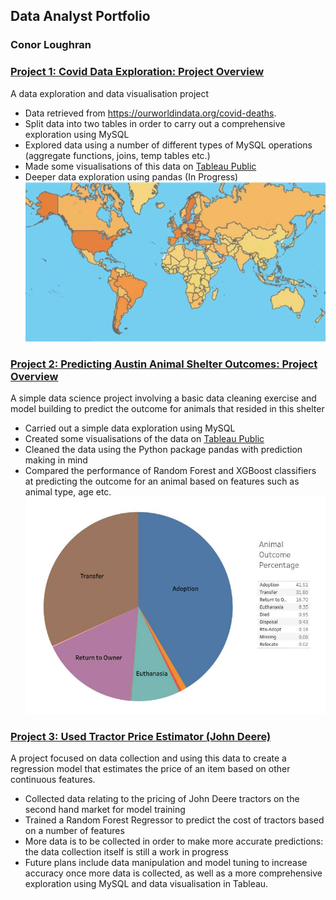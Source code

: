 ## Data Analyst Portfolio
### Conor Loughran

### [Project 1: Covid Data Exploration: Project Overview](https://github.com/loughrc/CovidData)
A data exploration and data visualisation project
- Data retrieved from https://ourworldindata.org/covid-deaths.
- Split data into two tables in order to carry out a comprehensive exploration using MySQL
- Explored data using a number of different types of MySQL operations (aggregate functions, joins, temp tables etc.)
- Made some visualisations of this data on [Tableau Public](https://public.tableau.com/profile/conor.loughran#!/vizhome/Covid_Information_Worldwide/Dashboard1)
- Deeper data exploration using pandas (In Progress)
![](/images/covid_world.jpg)

### [Project 2: Predicting Austin Animal Shelter Outcomes: Project Overview](https://github.com/loughrc/Austin_Animal_Shelter)
A simple data science project involving a basic data cleaning exercise and model building to predict the outcome for animals that resided in this shelter
- Carried out a simple data exploration using MySQL
- Created some visualisations of the data on [Tableau Public](https://public.tableau.com/profile/conor.loughran#!/vizhome/Austin_Animal_Shelter/Dashboard1)
- Cleaned the data using the Python package pandas with prediction making in mind
- Compared the performance of Random Forest and XGBoost classifiers at predicting the outcome for an animal based on features such as animal type, age etc.
![](/images/austin_outcomes.jpg)

### [Project 3: Used Tractor Price Estimator (John Deere)](https://github.com/loughrc/JohnDeereData)
A project focused on data collection and using this data to create a regression model that estimates the price of an item based on other continuous features.
- Collected data relating to the pricing of John Deere tractors on the second hand market for model training
- Trained a Random Forest Regressor to predict the cost of tractors based on a number of features
- More data is to be collected in order to make more accurate predictions: the data collection itself is still a work in progress
- Future plans include data manipulation and model tuning to increase accuracy once more data is collected, as well as a more comprehensive exploration using MySQL and data visualisation in Tableau.
